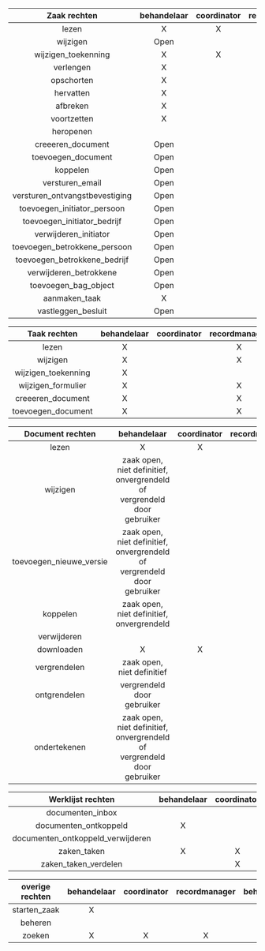 |          Zaak rechten           | behandelaar | coordinator | recordmanager | beheerder |
|:-------------------------------:|:-----------:|:-----------:|:-------------:|:---------:|
|              lezen              |      X      |      X      |       X       |           |
|            wijzigen             |    Open     |             |       X       |           |
|       wijzigen_toekenning       |      X      |      X      |       X       |           |
|            verlengen            |      X      |             |               |           |
|           opschorten            |      X      |             |               |           |
|            hervatten            |      X      |             |               |           |
|            afbreken             |      X      |             |       X       |           |
|           voortzetten           |      X      |             |       X       |           |
|            heropenen            |             |             |       X       |           |
|        creeeren_document        |    Open     |             |       X       |           |
|       toevoegen_document        |    Open     |             |       X       |           |
|            koppelen             |    Open     |             |       X       |           |
|         versturen_email         |    Open     |             |               |           |
| versturen_ontvangstbevestiging  |    Open     |             |               |           |
|   toevoegen_initiator_persoon   |    Open     |             |               |           |
|   toevoegen_initiator_bedrijf   |    Open     |             |               |           |
|      verwijderen_initiator      |    Open     |             |               |           |
|  toevoegen_betrokkene_persoon   |    Open     |             |               |           |
|  toevoegen_betrokkene_bedrijf   |    Open     |             |               |           |
|     verwijderen_betrokkene      |    Open     |             |               |           |
|      toevoegen_bag_object       |    Open     |             |               |           |
|          aanmaken_taak          |      X      |             |               |           |
|       vastleggen_besluit        |    Open     |             |               |           |

|     Taak rechten     | behandelaar | coordinator | recordmanager | beheerder |
|:--------------------:|:-----------:|:-----------:|:-------------:|:---------:|
|        lezen         |      X      |             |       X       |           |
|       wijzigen       |      X      |             |       X       |           |
| wijzigen_toekenning  |      X      |             |               |           |
|  wijzigen_formulier  |      X      |             |       X       |           |
|  creeeren_document   |      X      |             |       X       |           |
|  toevoegen_document  |      X      |             |       X       |           |

|     Document rechten     |                               behandelaar                                | coordinator | recordmanager | beheerder |
|:------------------------:|:------------------------------------------------------------------------:|:-----------:|:-------------:|:---------:|
|          lezen           |                                    X                                     |      X      |       X       |           |
|         wijzigen         | zaak open, niet definitief, onvergrendeld of vergrendeld door gebruiker  |             |       X       |           |
| toevoegen_nieuwe_versie  | zaak open, niet definitief, onvergrendeld of vergrendeld door gebruiker  |             |       X       |           |
|         koppelen         |                zaak open, niet definitief, onvergrendeld                 |             |       X       |           |
|       verwijderen        |                                                                          |             |       X       |           |
|        downloaden        |                                    X                                     |      X      |       X       |           |
|       vergrendelen       |                        zaak open, niet definitief                        |             |       X       |           |
|       ontgrendelen       |                        vergrendeld door gebruiker                        |             |       X       |           |
|       ondertekenen       | zaak open, niet definitief, onvergrendeld of vergrendeld door gebruiker  |             |               |           |

|         Werklijst rechten          | behandelaar | coordinator | recordmanager | beheerder |
|:----------------------------------:|:-----------:|:-----------:|:-------------:|:---------:|
|          documenten_inbox          |             |             |       X       |           |
|       documenten_ontkoppeld        |      X      |             |       X       |           |
| documenten_ontkoppeld_verwijderen  |             |             |       X       |           |
|            zaken_taken             |      X      |      X      |       X       |           |
|        zaken_taken_verdelen        |             |      X      |               |           |

| overige rechten | behandelaar | coordinator | recordmanager | beheerder |
|:---------------:|:-----------:|:-----------:|:-------------:|:---------:|
|  starten_zaak   |      X      |             |               |           |
|     beheren     |             |             |               |     X     |
|     zoeken      |      X      |      X      |       X       |           |
